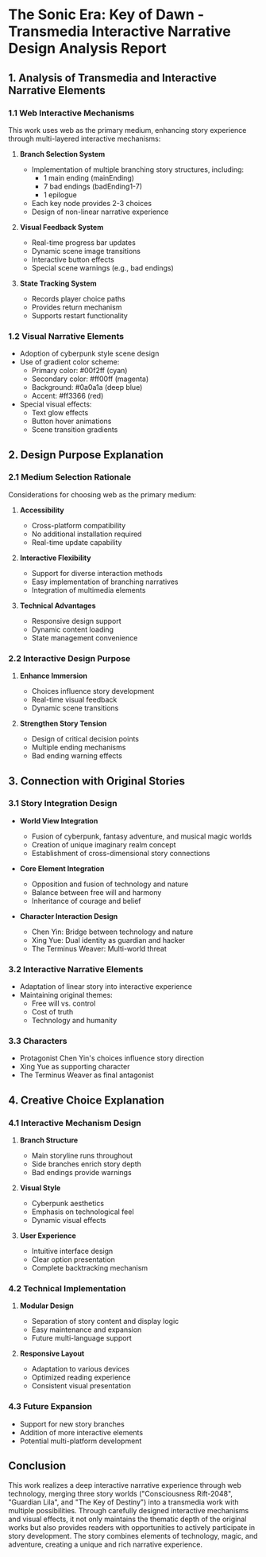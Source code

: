 # The Sonic Era: Key of Dawn - Transmedia Interactive Narrative Design Analysis Report

## 1. Analysis of Transmedia and Interactive Narrative Elements

### 1.1 Web Interactive Mechanisms
This work uses web as the primary medium, enhancing story experience through multi-layered interactive mechanisms:

1. **Branch Selection System**
   - Implementation of multiple branching story structures, including:
     - 1 main ending (mainEnding)
     - 7 bad endings (badEnding1-7)
     - 1 epilogue
   - Each key node provides 2-3 choices
   - Design of non-linear narrative experience

2. **Visual Feedback System**
   - Real-time progress bar updates
   - Dynamic scene image transitions
   - Interactive button effects
   - Special scene warnings (e.g., bad endings)

3. **State Tracking System**
   - Records player choice paths
   - Provides return mechanism
   - Supports restart functionality

### 1.2 Visual Narrative Elements
- Adoption of cyberpunk style scene design
- Use of gradient color scheme:
  - Primary color: #00f2ff (cyan)
  - Secondary color: #ff00ff (magenta)
  - Background: #0a0a1a (deep blue)
  - Accent: #ff3366 (red)
- Special visual effects:
  - Text glow effects
  - Button hover animations
  - Scene transition gradients

## 2. Design Purpose Explanation

### 2.1 Medium Selection Rationale
Considerations for choosing web as the primary medium:
1. **Accessibility**
   - Cross-platform compatibility
   - No additional installation required
   - Real-time update capability

2. **Interactive Flexibility**
   - Support for diverse interaction methods
   - Easy implementation of branching narratives
   - Integration of multimedia elements

3. **Technical Advantages**
   - Responsive design support
   - Dynamic content loading
   - State management convenience

### 2.2 Interactive Design Purpose
1. **Enhance Immersion**
   - Choices influence story development
   - Real-time visual feedback
   - Dynamic scene transitions

2. **Strengthen Story Tension**
   - Design of critical decision points
   - Multiple ending mechanisms
   - Bad ending warning effects

## 3. Connection with Original Stories

### 3.1 Story Integration Design
- **World View Integration**
  - Fusion of cyberpunk, fantasy adventure, and musical magic worlds
  - Creation of unique imaginary realm concept
  - Establishment of cross-dimensional story connections

- **Core Element Integration**
  - Opposition and fusion of technology and nature
  - Balance between free will and harmony
  - Inheritance of courage and belief

- **Character Interaction Design**
  - Chen Yin: Bridge between technology and nature
  - Xing Yue: Dual identity as guardian and hacker
  - The Terminus Weaver: Multi-world threat

### 3.2 Interactive Narrative Elements
- Adaptation of linear story into interactive experience
- Maintaining original themes:
  - Free will vs. control
  - Cost of truth
  - Technology and humanity

### 3.3 Characters
- Protagonist Chen Yin's choices influence story direction
- Xing Yue as supporting character
- The Terminus Weaver as final antagonist

## 4. Creative Choice Explanation

### 4.1 Interactive Mechanism Design
1. **Branch Structure**
   - Main storyline runs throughout
   - Side branches enrich story depth
   - Bad endings provide warnings

2. **Visual Style**
   - Cyberpunk aesthetics
   - Emphasis on technological feel
   - Dynamic visual effects

3. **User Experience**
   - Intuitive interface design
   - Clear option presentation
   - Complete backtracking mechanism

### 4.2 Technical Implementation
1. **Modular Design**
   - Separation of story content and display logic
   - Easy maintenance and expansion
   - Future multi-language support

2. **Responsive Layout**
   - Adaptation to various devices
   - Optimized reading experience
   - Consistent visual presentation

### 4.3 Future Expansion
- Support for new story branches
- Addition of more interactive elements
- Potential multi-platform development

## Conclusion
This work realizes a deep interactive narrative experience through web technology, merging three story worlds ("Consciousness Rift-2048", "Guardian Lila", and "The Key of Destiny") into a transmedia work with multiple possibilities. Through carefully designed interactive mechanisms and visual effects, it not only maintains the thematic depth of the original works but also provides readers with opportunities to actively participate in story development. The story combines elements of technology, magic, and adventure, creating a unique and rich narrative experience. 